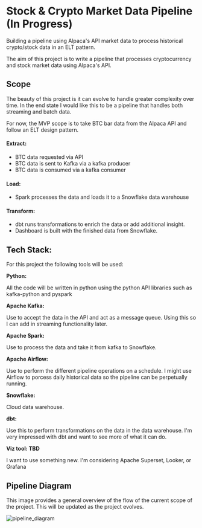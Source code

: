 # Stock & Crypto Market Data Pipeline (In Progress)
Building a pipeline using Alpaca's API market data to process historical crypto/stock data in an ELT pattern. 

The aim of this project is to write a pipeline that processes cryptocurrency and stock market data using Alpaca's API. 

## Scope
The beauty of this project is it can evolve to handle greater complexity over time. In the end state I would like this to be a pipeline that handles both streaming and batch data. 

For now, the MVP scope is to take BTC bar data from the Alpaca API and follow an ELT design pattern.

#### Extract:
- BTC data requested via API
- BTC data is sent to Kafka via a kafka producer
- BTC data is consumed via a kafka consumer


#### Load:
- Spark processes the data and loads it to a Snowflake data warehouse

#### Transform:
- dbt runs transformations to enrich the data or add additional insight.
- Dashboard is built with the finished data from Snowflake.


## Tech Stack:
For this project the following tools will be used:

__Python:__ 

All the code will be written in python using the python API libraries such as kafka-python and pyspark

__Apache Kafka:__

Use to accept the data in the API and act as a message queue. Using this so I can add in streaming functionality later.

__Apache Spark:__ 

Use to process the data and take it from kafka to Snowflake.

__Apache Airflow:__

Use to perform the different pipeline operations on a schedule. I might use Airflow to porcess daily historical data so the pipeline can be perpetually running.

__Snowflake:__ 

Cloud data warehouse. 

__dbt:__

Use this to perform transformations on the data in the data warehouse. I'm very impressed with dbt and want to see more of what it can do.

__Viz tool: TBD__

I want to use something new. I'm considering Apache Superset, Looker, or Grafana


## Pipeline Diagram
This image provides a general overview of the flow of the current scope of the project.
This will be updated as the project evolves.

![pipeline_diagram](https://github.com/apowell-kc/stock-crypto-pipeline/assets/124818210/ff0fb9ad-a997-4cc6-aa6a-99f198ec06e9)

